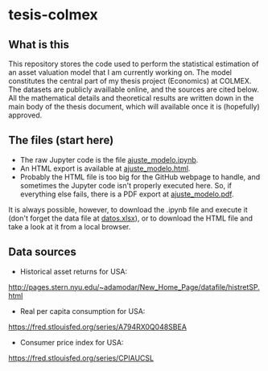 # tesis-colmex

## What is this

This repository stores the code used to perform the statistical estimation of an asset valuation model that I am currently working on. The model constitutes the central part of my thesis project (Economics) at COLMEX. The datasets are publicly availlable online, and the sources are cited below. All the mathematical details and theoretical results are written down in the main body of the thesis document, which will available once it is (hopefully) approved.

## The files (start here)

* The raw Jupyter code is the file [ajuste_modelo.ipynb](ajuste_modelo.ipynb).
* An HTML export is available at [ajuste_modelo.html](ajuste_modelo.html).
* Probably the HTML file is too big for the GitHub webpage to handle, and sometimes the Jupyter code isn't properly executed here. So, if everything else fails, there is a PDF export at [ajuste_modelo.pdf](ajuste_modelo.pdf).

It is always possible, however, to download the .ipynb file and execute it (don't forget the data file at [datos.xlsx](datos.xlsx)), or to download the HTML file and take a look at it from a local browser.

## Data sources

* Historical asset returns for USA:

http://pages.stern.nyu.edu/~adamodar/New_Home_Page/datafile/histretSP.html

* Real per capita consumption for USA:

https://fred.stlouisfed.org/series/A794RX0Q048SBEA

* Consumer price index for USA:

https://fred.stlouisfed.org/series/CPIAUCSL
